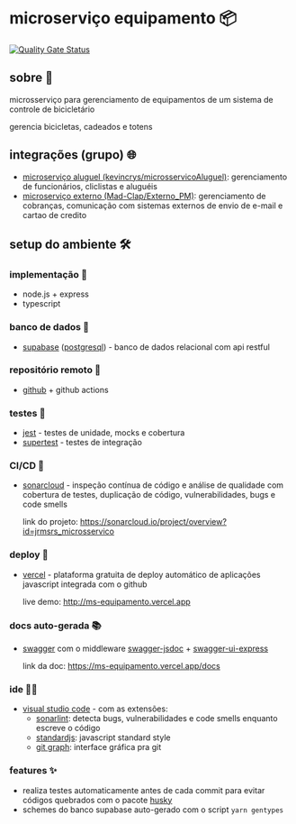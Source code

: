 # microserviço equipamento 📦

[![Quality Gate Status](https://sonarcloud.io/api/project_badges/measure?project=jrmsrs_microsservico&metric=alert_status)](https://sonarcloud.io/summary/new_code?id=jrmsrs_microsservico)

## sobre 📖

microsserviço para gerenciamento de equipamentos de um sistema de controle de bicicletário

gerencia bicicletas, cadeados e totens

## integrações (grupo) 🌐

- [microserviço aluguel (kevincrys/microsservicoAluguel)](https://github.com/kevincrys/microsservicoAluguel): gerenciamento de funcionários, cliclistas e aluguéis
- [microserviço externo (Mad-Clap/Externo_PM)](https://github.com/Mad-Clap/Externo_PM): gerenciamento de cobranças, comunicação com sistemas externos de envio de e-mail e cartao de credito

## setup do ambiente 🛠

### implementação 📝

- node.js + express
- typescript

### banco de dados 💾

- [supabase](https://supabase.io/) ([postgresql](https://www.postgresql.org/)) - banco de dados relacional com api restful

### repositório remoto 📡

- [github](http://github.com/jrmsrs/microsservico) + github actions

### testes 🧪

- [jest](https://jestjs.io/) - testes de unidade, mocks e cobertura
- [supertest](https://github.com/ladjs/supertest) - testes de integração

### CI/CD 🚧

- [sonarcloud](https://sonarcloud.io/) - inspeção contínua de código e análise de qualidade com cobertura de testes, duplicação de código, vulnerabilidades, bugs e code smells
  
  link do projeto: https://sonarcloud.io/project/overview?id=jrmsrs_microsservico

### deploy 🚀

- [vercel](https://vercel.com/) - plataforma gratuita de deploy automático de aplicações javascript integrada com o github
  
  live demo: http://ms-equipamento.vercel.app

### docs auto-gerada 📚

- [swagger](https://swagger.io/) com o middleware [swagger-jsdoc](https://github.com/Surnet/swagger-jsdoc) + [swagger-ui-express](https://github.com/scottie1984/swagger-ui-express)
  
  link da doc: https://ms-equipamento.vercel.app/docs

### ide 👨‍💻

- [visual studio code](https://code.visualstudio.com/) - com as extensões:
  - [sonarlint](https://marketplace.visualstudio.com/items?itemName=SonarSource.sonarlint-vscode): detecta bugs, vulnerabilidades e code smells enquanto escreve o código
  - [standardjs](https://marketplace.visualstudio.com/items?itemName=chenxsan.vscode-standardjs): javascript standard style
  - [git graph](https://marketplace.visualstudio.com/items?itemName=mhutchie.git-graph): interface gráfica pra git

### features ✨

- realiza testes automaticamente antes de cada commit para evitar códigos quebrados com o pacote [husky](https://github.com/typicode/husky)
- schemes do banco supabase auto-gerado com o script `yarn gentypes`
